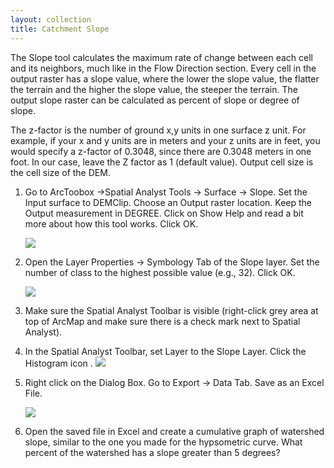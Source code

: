 ```yaml
---
layout: collection
title: Catchment Slope
---
```


The Slope tool calculates the maximum rate of change between each cell and its neighbors, much like in the Flow Direction section. Every cell in the output raster has a slope value, where the lower the slope value, the flatter the terrain and the higher the slope value, the steeper the terrain. The output slope raster can be calculated as percent of slope or degree of slope. 

The z-factor is the number of ground x,y units in one surface z unit. For example, if your x and y units are in meters and your z units are in feet, you would specify a z-factor of 0.3048, since there are 0.3048 meters in one foot. In our case, leave the Z factor as 1 (default value). Output cell size is the cell size of the DEM. 

1. Go to ArcToobox &#8594;Spatial Analyst Tools &#8594; Surface &#8594;	Slope. Set the Input surface to DEMClip. Choose an Output raster location. Keep the Output measurement in DEGREE. Click on Show Help and read a bit more about how this tool works. Click OK.

    <a href="{{ site.url }}/pictures/Slope1.png"><img src="{{ site.url }}/pictures/Slope1.png"></a>

2. Open the Layer Properties &#8594; Symbology Tab of the Slope layer. Set the number of class to the highest possible value (e.g., 32). Click OK. 

    <a href="{{ site.url }}/pictures/Slope2.png"><img src="{{ site.url }}/pictures/Slope2.png"></a>

3. Make sure the Spatial Analyst Toolbar is visible (right-click grey area at top of ArcMap and make sure there is a check mark next to Spatial Analyst).

4. In the Spatial Analyst Toolbar, set Layer to the Slope Layer. Click the Histogram  icon . <a href="{{ site.url }}/pictures/Slope3.png"><img src="{{ site.url }}/pictures/Slope3.png"></a>

5. Right click on the Dialog Box. Go to Export &#8594; Data Tab. Save as an Excel File. 

    <a href="{{ site.url }}/pictures/Slope4.png"><img src="{{ site.url }}/pictures/Slope4.png"></a>

7. Open the saved file in Excel and create a cumulative graph of watershed slope, similar to the one you made for the hypsometric curve. 
What percent of the watershed has a slope greater than 5 degrees? 
